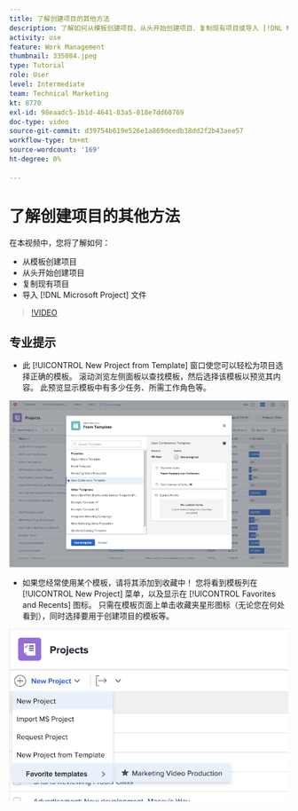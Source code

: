 ```yaml
---
title: 了解创建项目的其他方法
description: 了解如何从模板创建项目、从头开始创建项目、复制现有项目或导入 [!DNL Microsoft Project] 文件。
activity: use
feature: Work Management
thumbnail: 335084.jpeg
type: Tutorial
role: User
level: Intermediate
team: Technical Marketing
kt: 8770
exl-id: 98eaadc5-1b1d-4641-83a5-818e7dd60769
doc-type: video
source-git-commit: d39754b619e526e1a869deedb38dd2f2b43aee57
workflow-type: tm+mt
source-wordcount: '169'
ht-degree: 0%

---
```


# 了解创建项目的其他方法

在本视频中，您将了解如何：

* 从模板创建项目
* 从头开始创建项目
* 复制现有项目
* 导入 [!DNL Microsoft Project] 文件

>[!VIDEO](https://video.tv.adobe.com/v/335084/?quality=12)

## 专业提示

* 此 [!UICONTROL New Project from Template] 窗口使您可以轻松为项目选择正确的模板。 滚动浏览左侧面板以查找模板，然后选择该模板以预览其内容。 此预览显示模板中有多少任务、所需工作角色等。

![[!UICONTROL New Project from Template] 窗口](assets/planner-fund-new-project-from-template-window.png)

* 如果您经常使用某个模板，请将其添加到收藏中！ 您将看到模板列在 [!UICONTROL New Project] 菜单，以及显示在 [!UICONTROL Favorites and Recents] 图标。 只需在模板页面上单击收藏夹星形图标（无论您在何处看到），同时选择要用于创建项目的模板等。

![[!UICONTROL Favorite templates] 列表在 [!UICONTROL New Project] 按钮](assets/planner-fund-template-favorites.png)

<!---
learn more:
create a project using a template
create a project
copy a project
import a project from Microsoft Project
--->
